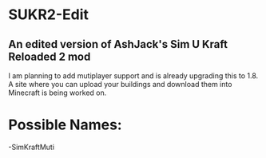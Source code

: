 # SUKR2-Edit
## An edited version of AshJack's Sim U Kraft Reloaded 2 mod

I am planning to add mutiplayer support and is already upgrading this to 1.8.
A site where you can upload your buildings and download them into Minecraft is being worked on.

# Possible Names:
-SimKraftMuti
